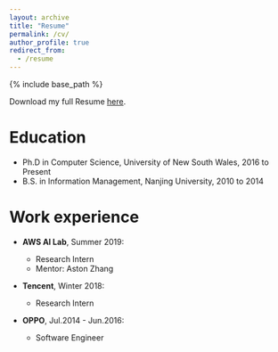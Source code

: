 ```yaml
---
layout: archive
title: "Resume"
permalink: /cv/
author_profile: true
redirect_from:
  - /resume
---
```


{% include base_path %}

Download my full Resume [here](http://cheungdaven.github.io/files/shuai_cv.pdf).

Education
======
* Ph.D in Computer Science, University of New South Wales, 2016 to Present
* B.S. in Information Management, Nanjing University, 2010 to 2014

Work experience
======
* <b>AWS AI Lab</b>, Summer 2019: 
  * Research Intern
  * Mentor: Aston Zhang

* <b>Tencent</b>, Winter 2018:
  * Research Intern
  
* <b>OPPO</b>, Jul.2014 - Jun.2016: 
  * Software Engineer
